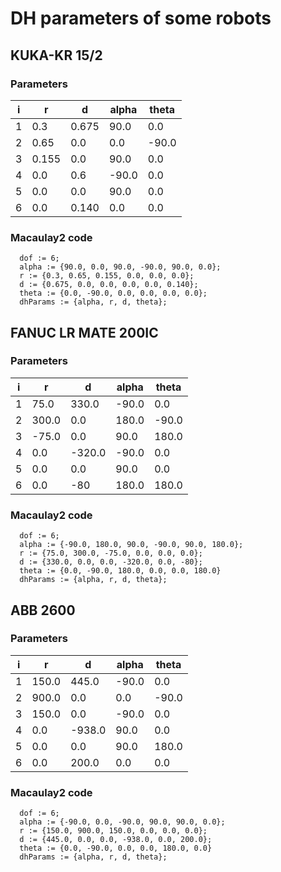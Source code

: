# DH parameters of some robots

## KUKA-KR 15/2
### Parameters
| i | r | d | alpha | theta |
|---|---|---|-------|-------|
| 1 |0.3|0.675|90.0|0.0|
| 2 |0.65|0.0|0.0|-90.0|
| 3 |0.155|0.0|90.0|0.0|
| 4 |0.0|0.6|-90.0|0.0|
| 5 |0.0|0.0|90.0|0.0|
| 6 |0.0|0.140|0.0|0.0|
### Macaulay2 code
```
  dof := 6;
  alpha := {90.0, 0.0, 90.0, -90.0, 90.0, 0.0};
  r := {0.3, 0.65, 0.155, 0.0, 0.0, 0.0};
  d := {0.675, 0.0, 0.0, 0.0, 0.0, 0.140};
  theta := {0.0, -90.0, 0.0, 0.0, 0.0, 0.0};
  dhParams := {alpha, r, d, theta};
```

## FANUC LR MATE 200IC
### Parameters
| i | r | d | alpha | theta |
|---|---|---|-------|-------|
| 1 |75.0|330.0|-90.0|0.0|
| 2 |300.0|0.0|180.0|-90.0|
| 3 |-75.0|0.0|90.0|180.0|
| 4 |0.0|-320.0|-90.0|0.0|
| 5 |0.0|0.0|90.0|0.0|
| 6 |0.0|-80|180.0|180.0|
### Macaulay2 code
```
  dof := 6;
  alpha := {-90.0, 180.0, 90.0, -90.0, 90.0, 180.0};
  r := {75.0, 300.0, -75.0, 0.0, 0.0, 0.0};
  d := {330.0, 0.0, 0.0, -320.0, 0.0, -80};
  theta := {0.0, -90.0, 180.0, 0.0, 0.0, 180.0}
  dhParams := {alpha, r, d, theta};
```

## ABB 2600
### Parameters
| i | r | d | alpha | theta |
|---|---|---|-------|-------|
| 1 |150.0|445.0|-90.0|0.0|
| 2 |900.0|0.0|0.0|-90.0|
| 3 |150.0|0.0|-90.0|0.0|
| 4 |0.0|-938.0|90.0|0.0|
| 5 |0.0|0.0|90.0|180.0|
| 6 |0.0|200.0|0.0|0.0|
### Macaulay2 code
```
  dof := 6;
  alpha := {-90.0, 0.0, -90.0, 90.0, 90.0, 0.0};
  r := {150.0, 900.0, 150.0, 0.0, 0.0, 0.0};
  d := {445.0, 0.0, 0.0, -938.0, 0.0, 200.0};
  theta := {0.0, -90.0, 0.0, 0.0, 180.0, 0.0}
  dhParams := {alpha, r, d, theta};
```
